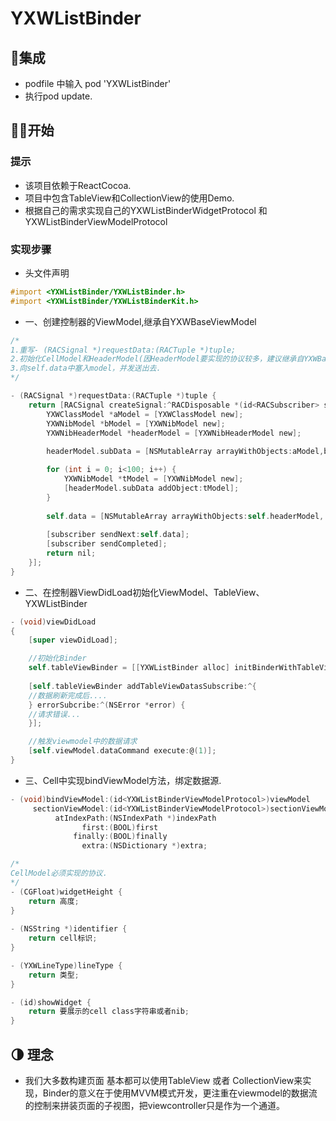 # YXWListBinder

## 🏁集成

- podfile 中输入 pod 'YXWListBinder'
- 执行pod update.

## 🏃‍♂️开始

### 提示

- 该项目依赖于ReactCocoa.
- 项目中包含TableView和CollectionView的使用Demo.
- 根据自己的需求实现自己的YXWListBinderWidgetProtocol 和 YXWListBinderViewModelProtocol

### 实现步骤

- 头文件声明
``` objective-c
#import <YXWListBinder/YXWListBinder.h>
#import <YXWListBinder/YXWListBinderKit.h>
```

- 一、创建控制器的ViewModel,继承自YXWBaseViewModel
```objective-c
/*
1.重写- (RACSignal *)requestData:(RACTuple *)tuple;
2.初始化CellModel和HeaderModel(因HeaderModel要实现的协议较多，建议继承自YXWBaseHeaderModel)
3.向self.data中塞入model，并发送出去.
*/

- (RACSignal *)requestData:(RACTuple *)tuple {
    return [RACSignal createSignal:^RACDisposable *(id<RACSubscriber> subscriber) {
        YXWClassModel *aModel = [YXWClassModel new];
        YXWNibModel *bModel = [YXWNibModel new];
        YXWNibHeaderModel *headerModel = [YXWNibHeaderModel new];
        
        headerModel.subData = [NSMutableArray arrayWithObjects:aModel,bModel, nil];

        for (int i = 0; i<100; i++) {
            YXWNibModel *tModel = [YXWNibModel new];
            [headerModel.subData addObject:tModel];
        }
        
        self.data = [NSMutableArray arrayWithObjects:self.headerModel, nil];
        
        [subscriber sendNext:self.data];
        [subscriber sendCompleted];
        return nil;
    }];
}
```

- 二、在控制器ViewDidLoad初始化ViewModel、TableView、YXWListBinder
```objective-c
- (void)viewDidLoad
{
    [super viewDidLoad];

    //初始化Binder
    self.tableViewBinder = [[YXWListBinder alloc] initBinderWithTableView:self.tableView hasSection:YES command:self.viewModel.dataCommand];
    
    [self.tableViewBinder addTableViewDatasSubscribe:^{
    //数据刷新完成后....
    } errorSubcribe:^(NSError *error) {
    //请求错误...
    }];

  	//触发viewmodel中的数据请求
    [self.viewModel.dataCommand execute:@(1)];
}
```

- 三、Cell中实现bindViewModel方法，绑定数据源.
```objective-c
- (void)bindViewModel:(id<YXWListBinderViewModelProtocol>)viewModel
     sectionViewModel:(id<YXWListBinderViewModelProtocol>)sectionViewModel
          atIndexPath:(NSIndexPath *)indexPath
                first:(BOOL)first
              finally:(BOOL)finally
                extra:(NSDictionary *)extra;
```


```objective-c
/*
CellModel必须实现的协议.
*/
- (CGFloat)widgetHeight {
    return 高度;
}
    
- (NSString *)identifier {
    return cell标识;
}

- (YXWLineType)lineType {
    return 类型;
}

- (id)showWidget {
    return 要展示的cell class字符串或者nib;
}
```


## 🌗 理念

- 我们大多数构建页面 基本都可以使用TableView 或者 CollectionView来实现，Binder的意义在于使用MVVM模式开发，更注重在viewmodel的数据流的控制来拼装页面的子视图，把viewcontroller只是作为一个通道。

